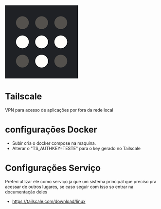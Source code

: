 ![alt text](image.png)
# Tailscale
VPN para acesso de aplicações por fora da rede local

# configurações Docker

-   Subir cria o docker compose na maquina.
-   Alterar o "TS_AUTHKEY=TESTE" para o key gerado no Tailscale

# Configurações Serviço
Preferi utlizar ele como serviço ja que um sistema principal que preciso pra acessar de outros lugares, se caso seguir com isso so entrar na documentação deles

- https://tailscale.com/download/linux